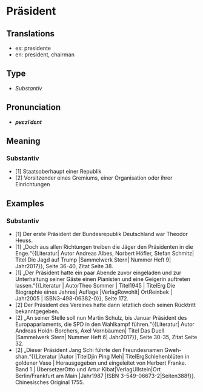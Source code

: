 # Präsident
## Translations
- es: presidente
- en: president, chairman
## Type
- _Substantiv_
## Pronunciation
- **_pʁɛziˈdɛnt_**
## Meaning
### Substantiv
- [1] Staatsoberhaupt einer Republik
- [2] Vorsitzender eines Gremiums, einer Organisation oder ihrer Einrichtungen
## Examples
### Substantiv
- [1] Der erste Präsident der Bundesrepublik Deutschland war Theodor Heuss.
- [1] „Doch aus allen Richtungen treiben die Jäger den Präsidenten in die Enge.“<ref>{{Literatur| Autor Andreas Albes, Norbert Höfler, Stefan Schmitz| Titel Die Jagd auf Trump |Sammelwerk Stern| Nummer Heft 9| Jahr2017}}, Seite 36-40, Zitat Seite 38.</ref>
- [1] „Der Präsident hatte ein paar Abende zuvor eingeladen und zur Unterhaltung seiner Gäste einen Pianisten und eine Geigerin auftreten lassen.“<ref>{{Literatur | AutorTheo Sommer | Titel1945 | TitelErg Die Biographie eines Jahres| Auflage |VerlagRowohlt| OrtReinbek | Jahr2005 | ISBN3-498-06382-0}}, Seite 172.</ref>
- [2] Der Präsident des Vereines hatte dann letztlich doch seinen Rücktritt bekanntgegeben.
- [2] „An seiner Stelle soll nun Martin Schulz, bis Januar Präsident des Europaparlaments, die SPD in den Wahlkampf führen.“<ref>{{Literatur| Autor Andreas Hoidn-Borchers, Axel Vornbäumen| Titel Das Duell |Sammelwerk Stern| Nummer Heft 6| Jahr2017}}, Seite 30-35, Zitat Seite 32.</ref>
- [2] „Dieser Präsident Jang Schi führte den Freundesnamen Gweh-shan.“<ref>{{Literatur |Autor |TitelDjin Ping Meh| TitelErgSchlehenblüten in goldener Vase | Herausgegeben und eingeleitet von Herbert Franke. Band 1 | ÜbersetzerOtto und Artur Kibat|VerlagUllstein|Ort Berlin/Frankfurt am Main |Jahr1987 |ISBN 3-549-06673-2|Seiten388f}}. Chinesisches Original 1755.</ref>
